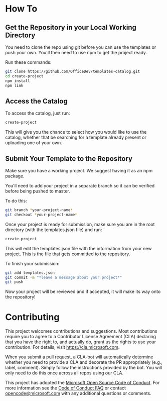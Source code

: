 # How To
## Get the Repository in your Local Working Directory
You need to clone the repo using git before you can use the templates or push your own.
You'll then need to use npm to get the project ready.

Run these commands:
```bash
git clone https://github.com/OfficeDev/templates-catalog.git
cd create-project
npm install
npm link
```

## Access the Catalog
To access the catalog, just run:
```bash
create-project
```
This will give you the chance to select how you would like to use the catalog, whether that be searching for a template already present or uploading one of your own.


## Submit Your Template to the Repository
Make sure you have a working project. We suggest having it as an npm package.

You'll need to add your project in a separate branch so it can be verified before being pushed to master.

To do this:

```bash
git branch *your-project-name*
git checkout *your-project-name*
```

Once your project is ready for submission, make sure you are in the root directory (with the templates.json file) and run:
```bash
create-project
```
This will edit the templates.json file with the information from your new project. This is the file that gets committed to the repository.

To finish your submission:

```bash
git add templates.json
git commit -m "*leave a message about your project*"
git push
```
Now your project will be reviewed and if accepted, it will make its way onto the repository!

# Contributing

This project welcomes contributions and suggestions.  Most contributions require you to agree to a
Contributor License Agreement (CLA) declaring that you have the right to, and actually do, grant us
the rights to use your contribution. For details, visit https://cla.microsoft.com.

When you submit a pull request, a CLA-bot will automatically determine whether you need to provide
a CLA and decorate the PR appropriately (e.g., label, comment). Simply follow the instructions
provided by the bot. You will only need to do this once across all repos using our CLA.

This project has adopted the [Microsoft Open Source Code of Conduct](https://opensource.microsoft.com/codeofconduct/).
For more information see the [Code of Conduct FAQ](https://opensource.microsoft.com/codeofconduct/faq/) or
contact [opencode@microsoft.com](mailto:opencode@microsoft.com) with any additional questions or comments.
